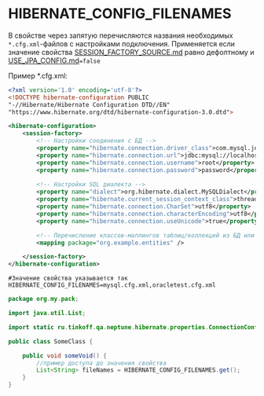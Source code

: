 # HIBERNATE_CONFIG_FILENAMES

В свойстве через запятую перечисляются названия необходимых `*.cfg.xml`-файлов с настройками подключения.
Применяется если значение свойства [SESSION_FACTORY_SOURCE.md](SESSION_FACTORY_SOURCE.md) равно дефолтному и
[USE_JPA_CONFIG.md](USE_JPA_CONFIG.md)`=false`

Пример *.cfg.xml:

```xml
<?xml version='1.0' encoding='utf-8'?>
<!DOCTYPE hibernate-configuration PUBLIC
"-//Hibernate/Hibernate Configuration DTD//EN"
"https://www.hibernate.org/dtd/hibernate-configuration-3.0.dtd">

<hibernate-configuration>
    <session-factory>
        <!-- Настройки соединения с БД -->
        <property name="hibernate.connection.driver_class">com.mysql.jdbc.Driver</property>
        <property name="hibernate.connection.url">jdbc:mysql://localhost:3306/test</property>
        <property name="hibernate.connection.username">root</property>
        <property name="hibernate.connection.password">password</property>
      
        <!-- Настройки SQL диалекта -->
        <property name="dialect">org.hibernate.dialect.MySQLDialect</property>
        <property name="hibernate.current_session_context_class">thread</property>
        <property name="hibernate.connection.CharSet">utf8</property>
        <property name="hibernate.connection.characterEncoding">utf8</property>
        <property name="hibernate.connection.useUnicode">true</property>

        <!-- Перечисление классов-маппингов таблиц/коллекций из БД или пакетов с ними -->
        <mapping package="org.example.entities" />

    </session-factory>
</hibernate-configuration>
```

```properties
#Значение свойства указывается так
HIBERNATE_CONFIG_FILENAMES=mysql.cfg.xml,oracletest.cfg.xml
```

```java
package org.my.pack;

import java.util.List;

import static ru.tinkoff.qa.neptune.hibernate.properties.ConnectionConfig.HIBERNATE_CONFIG_FILENAMES;

public class SomeClass {

    public void someVoid() {
        //пример доступа до значения свойства
        List<String> fileNames = HIBERNATE_CONFIG_FILENAMES.get();
    }
}
```

